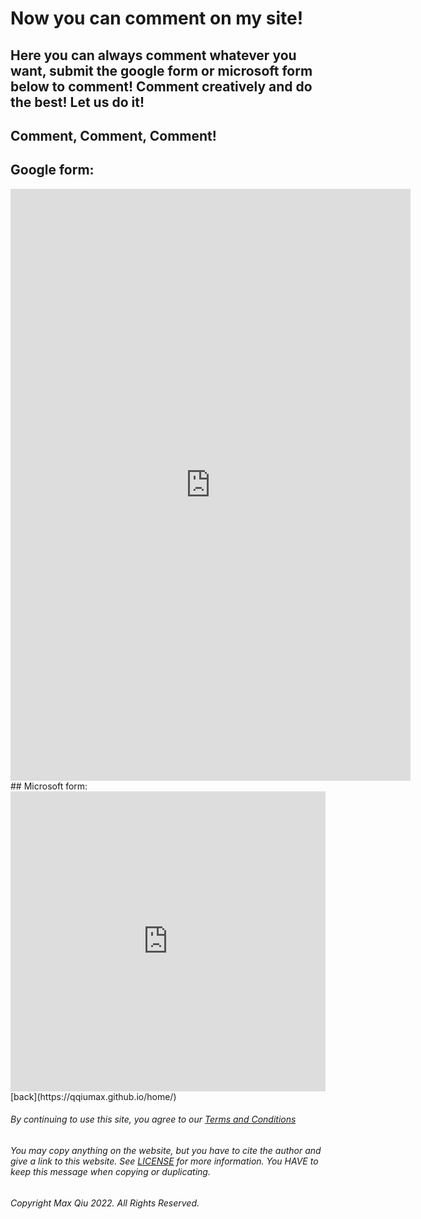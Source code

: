 # Now you can comment on my site!
## Here you can always comment whatever you want, submit the google form or microsoft form below to comment! Comment creatively and do the best! Let us do it!
## Comment, Comment, Comment!
## Google form:
<iframe src="https://docs.google.com/forms/d/e/1FAIpQLSdaPSwS1uRxJZvs1Y6SQxpaoCG_vRhAyObCksBdHm2fhHhhog/viewform?embedded=true" width="640" height="947" frameborder="0" marginheight="0" marginwidth="0">Loading...</iframe>
## Microsoft form:
<iframe width="640px" height="480px" src="https://forms.office.com/Pages/ResponsePage.aspx?id=DQSIkWdsW0yxEjajBLZtrQAAAAAAAAAAAAYAAAx90HpUQjlOSDhNUUY0TExRQkNBSU5KRVExMkRHNS4u&embed=true" frameborder="0" marginwidth="0" marginheight="0" style="border: none; max-width:100%; max-height:100vh" allowfullscreen webkitallowfullscreen mozallowfullscreen msallowfullscreen>Loading...</iframe>
[back](https://qqiumax.github.io/home/)

###### By continuing to use this site, you agree to our [Terms and Conditions](https://qqiumax.github.io/terms/)

###### You may copy anything on the website, but you have to cite the author and give a link to this website. See [LICENSE](https://qqiumax.github.io/LICENSE) for more information. You HAVE to keep this message when copying or duplicating.

###### Copyright Max Qiu 2022. All Rights Reserved.

